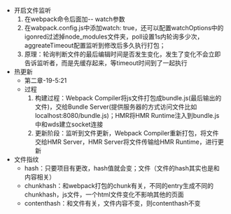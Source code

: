 <!--
 * @Date: 2021-04-23 07:21:54
 * @LastEditors: hanjiawang
 * @LastEditTime: 2021-04-24 22:27:16
-->
- 开启文件监听
   1. 在webpack命令后面加-- watch参数
   2. 在wabpack.config.js中添加watch: true，还可以配置watchOptions中的igonred过滤掉node_modules文件夹，poll设置1s内轮询多少次，aggreateTimeout配置监听到修改后多久执行打包；
   3. 原理：轮询判断文件的最后编辑时间是否发生变化，发生了变化不会立即告诉监听者，而是先缓存起来，等timeout时间到了一起执行
- 热更新
   - 第二章-19-5:21
   - 过程
      1. 构建过程：Webpack Compiler将js文件打包成bundle.js(最后输出的文件)，交给Bundle Server(提供服务器的方式访问文件比如localhost:8080/bundle.js)；HMR将HMR Runtime注入到bundle.js中和wds建立socket连接
      2. 更新阶段：监听到文件更新，Webpack Compiler重新打包，将文件交给HMR Server，HMR Server将文件传输给HMR Runtime，进行更新
- 文件指纹
   - hash：只要项目有更改，hash值就会变；文件（文件的hash其实也是和内容相关）
   - chunkhash：和webpack打包的chunk有关，不同的entry生成不同的chunkhash，js文件，一个html文件变化不影响其他的页面
   - contenthash：和文件有关，文件内容不变，则contenthash不变